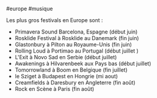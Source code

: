 #europe #musique

Les plus gros festivals en Europe sont :
- Primavera Sound Barcelona, Espagne (début juin)
- Rosklide Festival à Rosklide au Danemark (fin juin)
- Glastonbury à Pilton au Royaume-Unis (fin juin) 
- Rolling Loud à Portimao au Portugal (début juillet )
- L'Exit à Novo Sad en Serbie (début juillet)
- Awakenings à Hilvarenbeek aux Pays bas (début juillet)
- Tomorrowland à Boom en Belgique (fin juillet)
- le Sziget à Budapest en Hongrie (mi aout)
- Creamfields à Daresbury en Angleterre (fin août)
- Rock en Scène à Paris (fin août)
